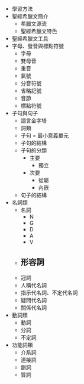 - 學習方法
- 聖經希臘文簡介
	- 希臘文源流
	- 聖經希臘文特色
- 聖經希臘文工具
- 字母、發音與標點符號
	- 字母
	- 雙母音
	- 重音
	- 氣號
	- 分音符號
	- 省略記號
	- 音節
	- 標點符號
- 子句與句子
	- 語言金字塔
	- 詞類
	- 子句 = 最小意義單元
	- 子句的結構
	- 子句的分類
		- 主要
			- 獨立
		- 次要
			- 從屬
			- 內嵌
	- 句子的結構
- 名詞類
	- 名詞
		- N
		- G
		- D
		- A
		- V
	- 形容詞
		- 
	- 冠詞
	- 人稱代名詞
	- 指示代名詞、不定代名詞
	- 疑問代名詞
	- 關係代名詞
- 動詞類
	- 動詞
	- 分詞
	- 不定詞
- 功能詞類
	- 介系詞
	- 連接詞
	- 副詞
	- 質詞
